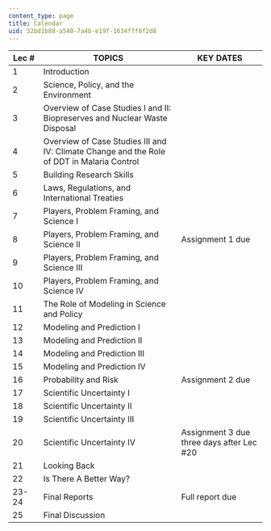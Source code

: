```yaml
---
content_type: page
title: Calendar
uid: 32bd1b88-a540-7a4b-e19f-1634fff0f2d8
---
```


| Lec # | TOPICS | KEY DATES |
| --- | --- | --- |
| 1 | Introduction |  |
| 2 | Science, Policy, and the Environment |  |
| 3 | Overview of Case Studies I and II: Biopreserves and Nuclear Waste Disposal |  |
| 4 | Overview of Case Studies III and IV: Climate Change and the Role of DDT in Malaria Control |  |
| 5 | Building Research Skills |  |
| 6 | Laws, Regulations, and International Treaties |  |
| 7 | Players, Problem Framing, and Science I |  |
| 8 | Players, Problem Framing, and Science II | Assignment 1 due |
| 9 | Players, Problem Framing, and Science III |  |
| 10 | Players, Problem Framing, and Science IV |  |
| 11 | The Role of Modeling in Science and Policy |  |
| 12 | Modeling and Prediction I |  |
| 13 | Modeling and Prediction II |  |
| 14 | Modeling and Prediction III |  |
| 15 | Modeling and Prediction IV |  |
| 16 | Probability and Risk | Assignment 2 due |
| 17 | Scientific Uncertainty I |  |
| 18 | Scientific Uncertainty II |  |
| 19 | Scientific Uncertainty III |  |
| 20 | Scientific Uncertainty IV | Assignment 3 due three days after Lec #20 |
| 21 | Looking Back |  |
| 22 | Is There A Better Way? |  |
| 23-24 | Final Reports | Full report due |
| 25 | Final Discussion |